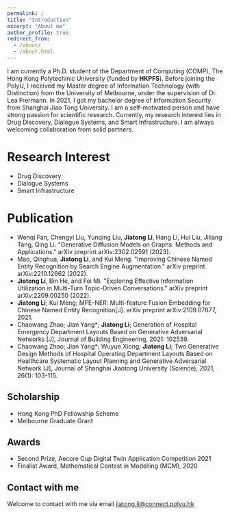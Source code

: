 ```yaml
---
permalink: /
title: "Introduction"
excerpt: "About me"
author_profile: true
redirect_from: 
  - /about/
  - /about.html
---
```


I am currently a Ph.D. student of the Department of Computing (COMP), The Hong Kong Polytechinic University (funded by **HKPFS**). Before joining the PolyU, I received my Master degree of Information Technology (with Distinction) from the University of Melbourne, under the supervision of Dr. Lea Frermann. In 2021, I got my bachelor degree of Information Security from Shanghai Jiao Tong University. I am a self-motivated person and have strong passion for scientific research. Currently, my research interest lies in Drug Discovery, Dialogue Systems, and Smart Infrastructure. I am always welcoming collaboration from solid partners.

Research Interest
======
* Drug Discovery
* Dialogue Systems
* Smart Infrastructure

Publication
======
* Wenqi Fan, Chengyi Liu, Yunqing Liu, **Jiatong Li**, Hang Li, Hui Liu, Jiliang Tang, Qing Li. "Generative Diffusion Models on Graphs: Methods and Applications." arXiv preprint arXiv:2302.02591 (2023).
* Mao, Qinghua, **Jiatong Li**, and Kui Meng. "Improving Chinese Named Entity Recognition by Search Engine Augmentation." arXiv preprint arXiv:2210.12662 (2022).
* **Jiatong Li**, Bin He, and Fei Mi. "Exploring Effective Information Utilization in Multi-Turn Topic-Driven Conversations." arXiv preprint arXiv:2209.00250 (2022).
* **Jiatong Li**; Kui Meng; MFE-NER: Multi-feature Fusion Embedding for Chinese Named Entity Recognition[J]. arXiv preprint arXiv:2109.07877, 2021.
* Chaowang Zhao; Jian Yang*; **Jiatong Li**; Generation of Hospital Emergency Department Layouts Based on Generative Adversarial Networks [J], Journal of Building Engineering, 2021: 102539.
* Chaowang Zhao; Jian Yang*; Wuyue Xiong; **Jiatong Li**; Two Generative Design Methods of Hospital Operating Department Layouts Based on Healthcare Systematic Layout Planning and Generative Adversarial Network [J], Journal of Shanghai Jiaotong University (Science), 2021, 26(1): 103-115.

Scholarship
------
* Hong Kong PhD Fellowship Scheme
* Melbourne Graduate Grant

Awards
------
* Second Prize, Aecore Cup Digital Twin Application Competition 2021
* Finalist Award, Mathematical Contest in Modelling (MCM), 2020



Contact with me
------
Welcome to contact with me via email
jiatong.li@connect.polyu.hk